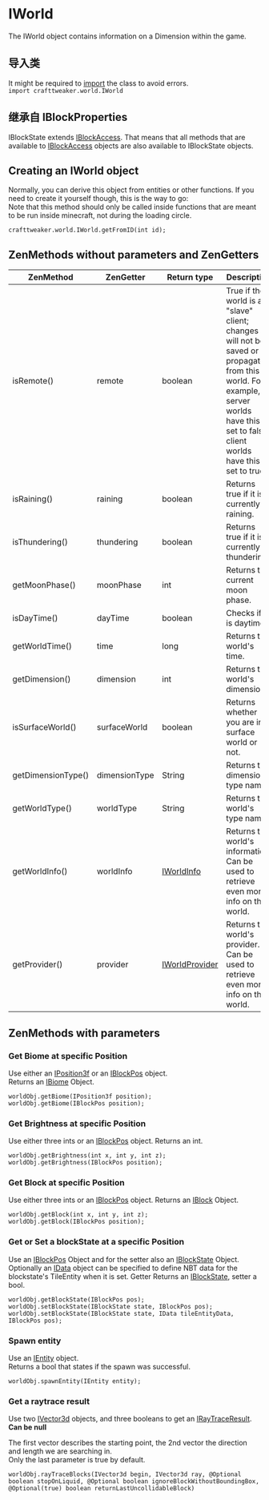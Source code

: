 # IWorld

The IWorld object contains information on a Dimension within the game.

## 导入类

It might be required to [import](/AdvancedFunctions/Import/) the class to avoid errors.  
`import crafttweaker.world.IWorld`

## 继承自 IBlockProperties

IBlockState extends [IBlockAccess](/Vanilla/World/IBlockAccess/). That means that all methods that are available to [IBlockAccess](/Vanilla/World/IBlockAccess/) objects are also available to IBlockState objects.

## Creating an IWorld object

Normally, you can derive this object from entities or other functions. If you need to create it yourself though, this is the way to go:  
Note that this method should only be called inside functions that are meant to be run inside minecraft, not during the loading circle.

```zenscript
crafttweaker.world.IWorld.getFromID(int id);
```

## ZenMethods without parameters and ZenGetters

| ZenMethod          | ZenGetter     | Return type                                      | Description                                                                                                                                                                             |
| ------------------ | ------------- | ------------------------------------------------ | --------------------------------------------------------------------------------------------------------------------------------------------------------------------------------------- |
| isRemote()         | remote        | boolean                                          | True if the world is a "slave" client; changes will not be saved or propagated from this world. For example, server worlds have this set to false, client worlds have this set to true. |
| isRaining()        | raining       | boolean                                          | Returns true if it is currently raining.                                                                                                                                                |
| isThundering()     | thundering    | boolean                                          | Returns true if it is currently thundering.                                                                                                                                             |
| getMoonPhase()     | moonPhase     | int                                              | Returns the current moon phase.                                                                                                                                                         |
| isDayTime()        | dayTime       | boolean                                          | Checks if it is daytime.                                                                                                                                                                |
| getWorldTime()     | time          | long                                             | Returns the world's time.                                                                                                                                                               |
| getDimension()     | dimension     | int                                              | Returns the world's dimension.                                                                                                                                                          |
| isSurfaceWorld()   | surfaceWorld  | boolean                                          | Returns whether you are in a surface world or not.                                                                                                                                      |
| getDimensionType() | dimensionType | String                                           | Returns the dimension's type name.                                                                                                                                                      |
| getWorldType()     | worldType     | String                                           | Returns the world's type name.                                                                                                                                                          |
| getWorldInfo()     | worldInfo     | [IWorldInfo](/Vanilla/World/IWorldInfo/)         | Returns the world's information. Can be used to retrieve even more info on the world.                                                                                                   |
| getProvider()      | provider      | [IWorldProvider](/Vanilla/World/IWorldProvider/) | Returns the world's provider. Can be used to retrieve even more info on the world.                                                                                                      |

## ZenMethods with parameters

### Get Biome at specific Position

Use either an [IPosition3f](/Vanilla/Utils/Position3f/) or an [IBlockPos](/Vanilla/World/IBlockPos/) object.  
Returns an [IBiome](/Vanilla/Biomes/IBiome/) Object.

```zenscript
worldObj.getBiome(IPosition3f position);
worldObj.getBiome(IBlockPos position);
```

### Get Brightness at specific Position

Use either three ints or an [IBlockPos](/Vanilla/World/IBlockPos/) object. Returns an int.

```zenscript
worldObj.getBrightness(int x, int y, int z);
worldObj.getBrightness(IBlockPos position);
```

### Get Block at specific Position

Use either three ints or an [IBlockPos](/Vanilla/World/IBlockPos/) object. Returns an [IBlock](/Vanilla/Blocks/IBlock/) Object.

```zenscript
worldObj.getBlock(int x, int y, int z);
worldObj.getBlock(IBlockPos position);
```

### Get or Set a blockState at a specific Position

Use an [IBlockPos](/Vanilla/World/IBlockPos/) Object and for the setter also an [IBlockState](/Vanilla/Blocks/IBlockState/) Object. Optionally an [IData](/Vanilla/Data/IData/) object can be specified to define NBT data for the blockstate's TileEntity when it is set. Getter Returns an [IBlockState](/Vanilla/Blocks/IBlockState/), setter a bool.

```zenscript
worldObj.getBlockState(IBlockPos pos);
worldObj.setBlockState(IBlockState state, IBlockPos pos);
worldObj.setBlockState(IBlockState state, IData tileEntityData, IBlockPos pos);
```

### Spawn entity

Use an [IEntity](/Vanilla/Entities/IEntity/) object.  
Returns a bool that states if the spawn was successful.

```zenscript
worldObj.spawnEntity(IEntity entity);
```

### Get a raytrace result

Use two [IVector3d](/Vanilla/World/IVector3d/) objects, and three booleans to get an [IRayTraceResult](/Vanilla/World/IRayTraceResult/).  
**Can be null**

The first vector describes the starting point, the 2nd vector the direction and length we are searching in.  
Only the last parameter is true by default.

```zenscript
worldObj.rayTraceBlocks(IVector3d begin, IVector3d ray, @Optional boolean stopOnLiquid, @Optional boolean ignoreBlockWithoutBoundingBox, @Optional(true) boolean returnLastUncollidableBlock)
```